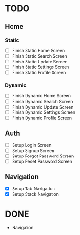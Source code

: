 # TODO
## Home
### Static
- [ ] Finish Static Home Screen
- [ ] Finish Static Search Screen
- [ ] Finish Static Update Screen
- [ ] Finish Static Settings Screen
- [ ] Finish Static Profile Screen
### Dynamic
- [ ] Finish Dynamic Home Screen
- [ ] Finish Dynamic Search Screen
- [ ] Finish Dynamic Update Screen
- [ ] Finish Dynamic Settings Screen
- [ ] Finish Dynamic Profile Screen
## Auth
- [ ] Setup Login Screen
- [ ] Setup Signup Screen
- [ ] Setup Forgot Password Screen
- [ ] Setup Reset Password Screen
## Navigation
- [x] Setup Tab Navigation
- [x] Setup Stack Navigation
# DONE
- Navigation
